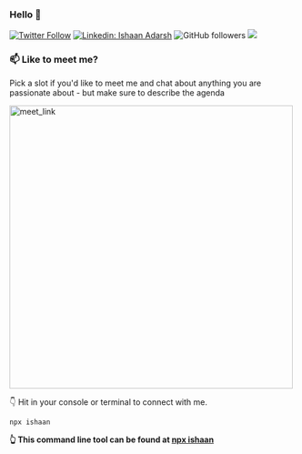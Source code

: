 ### Hello 👋

[![Twitter Follow](https://img.shields.io/twitter/follow/ishaanad9?label=Follow)](https://twitter.com/intent/follow?screen_name=ishaanad9)
[![Linkedin: Ishaan Adarsh](https://img.shields.io/badge/-Ishaan-Adarsh-blue?style=flat-square&logo=Linkedin&logoColor=white&link=https://www.linkedin.com/in/ishaan-adarsh-161a56222/)](https://www.linkedin.com/in/ishaan-adarsh-161a56222/)
![GitHub followers](https://img.shields.io/github/followers/IshaanAdarsh?label=Follow&style=social)
![](https://visitor-badge.glitch.me/badge?page_id=IshaanAdarsh.IshaanAdarsh)

### 📫 Like to meet me?

Pick a slot if you'd like to meet me and chat about anything you are passionate about - but make sure to describe the agenda

<a href="https://calendly.com/ishaanad9/30min" target="_blank"><img width="498" alt="meet_link" src="https://user-images.githubusercontent.com/15426564/144297439-f530f383-e73e-41e0-9914-a9b7d3f432e5.png"></a>

👇 Hit in your console or terminal to connect with me.

```bash
npx ishaan
```
**👆 This command line tool can be found at [npx ishaan](https://github.com/IshaanAdarsh/npx_card)**



